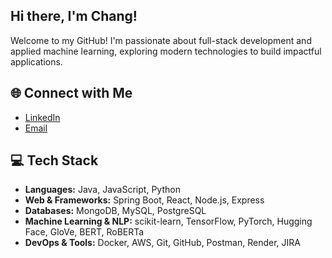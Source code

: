 
## Hi there, I'm Chang!

Welcome to my GitHub! I'm passionate about full-stack development and applied machine learning, exploring modern technologies to build impactful applications.

## 🌐 Connect with Me  
- [LinkedIn](https://www.linkedin.com/in/chnngl/)  
- [Email](mailto:chnngl430@gmail.com)  

## 💻 Tech Stack  

- **Languages:** Java, JavaScript, Python  
- **Web & Frameworks:** Spring Boot, React, Node.js, Express  
- **Databases:** MongoDB, MySQL, PostgreSQL  
- **Machine Learning & NLP:** scikit-learn, TensorFlow, PyTorch, Hugging Face, GloVe, BERT, RoBERTa  
- **DevOps & Tools:** Docker, AWS, Git, GitHub, Postman, Render, JIRA  
